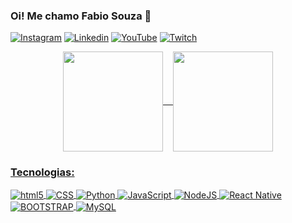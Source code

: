 ### Oi! Me chamo Fabio Souza 👋

[![Instagram](https://img.shields.io/badge/Instagram-E4405F?style=for-the-badge&logo=instagram&logoColor=white)](https://www.instagram.com/souzafabioleite/) [![Linkedin](https://img.shields.io/badge/LinkedIn-0077B5?style=for-the-badge&logo=linkedin&logoColor=white)](https://www.linkedin.com/in/f%C3%A1bio-souza-5098b194/) [![YouTube](https://img.shields.io/badge/YouTube-FF0000?style=for-the-badge&logo=youtube&logoColor=white)](https://www.youtube.com/@EliniseFabio) [![Twitch](https://img.shields.io/badge/Twitch-9146FF?style=for-the-badge&logo=twitch&logoColor=white)](https://www.twitch.tv/elinis_e_fabio) 

<div align="center">
  <a href="https://github.com/fabio-leitesouza">
  <img height="160em" align="center" src="https://github-readme-stats.vercel.app/api?username=fabio-leitesouza&show_icons=true&theme=radical&include_all_commits=true&count_private=false"/>&nbsp&nbsp&nbsp
  <img height="160em" align="center" src="https://github-readme-stats.vercel.app/api/top-langs/?username=fabio-leitesouza&layout=compact&langs_count=7&theme=radical" />
</div>

### Tecnologias:
<div style="display: inline_block">
    <img align="center" alt="html5" src="https://img.shields.io/badge/HTML5-E34F26?style=for-the-badge&logo=html5&logoColor=white">
    <img align="center" alt="CSS" src="https://img.shields.io/badge/CSS3-1572B6?style=for-the-badge&logo=css3&logoColor=white">
    <img align="center" alt="Python" src="https://img.shields.io/badge/Python-14354C?style=for-the-badge&logo=python&logoColor=white">
    <img align="center" alt="JavaScript" src="https://img.shields.io/badge/JavaScript-F7DF1E?style=for-the-badge&logo=javascript&logoColor=black">
    <img align="center" alt="NodeJS" src="https://img.shields.io/badge/Node.js-43853D?style=for-the-badge&logo=node.js&logoColor=white">
    <img align="center" alt="React Native" src="https://img.shields.io/badge/React_Native-20232A?style=for-the-badge&logo=react&logoColor=61DAFB">
    <img align="center" alt="BOOTSTRAP" src="https://img.shields.io/badge/Bootstrap-563D7C?style=for-the-badge&logo=bootstrap&logoColor=white">
    <img align="center" alt="MySQL" src="https://img.shields.io/badge/MySQL-00000F?style=for-the-badge&logo=mysql&logoColor=white">
</div><br/>

